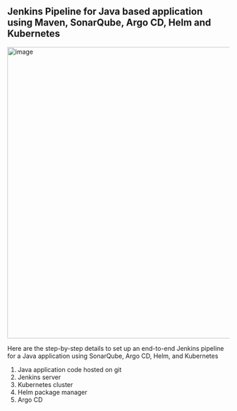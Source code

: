 ## Jenkins Pipeline for Java based application using Maven, SonarQube, Argo CD, Helm and Kubernetes

<img width="1000" height="659" alt="image" src="https://github.com/user-attachments/assets/0aaef8cc-4732-4df6-b39a-7cce3908492f" />

Here are the step-by-step details to set up an end-to-end Jenkins pipeline for a Java application using SonarQube, Argo CD, Helm, and Kubernetes

  1. Java application code hosted on git
  2. Jenkins server
  3. Kubernetes cluster
  4. Helm package manager
  5. Argo CD
